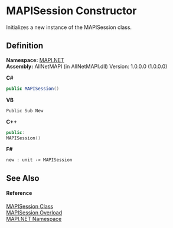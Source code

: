 # MAPISession Constructor


Initializes a new instance of the MAPISession class.



## Definition
**Namespace:** <a href="5bef4637-66f8-16d4-e5f4-4d0da57a1538.md">MAPI.NET</a>  
**Assembly:** AllNetMAPI (in AllNetMAPI.dll) Version: 1.0.0.0 (1.0.0.0)

**C#**
``` C#
public MAPISession()
```
**VB**
``` VB
Public Sub New
```
**C++**
``` C++
public:
MAPISession()
```
**F#**
``` F#
new : unit -> MAPISession
```



## See Also


#### Reference
<a href="565716dd-6368-0783-4ced-5771b200faf1.md">MAPISession Class</a>  
<a href="054a625a-a861-3f0a-38bf-86c47662c129.md">MAPISession Overload</a>  
<a href="5bef4637-66f8-16d4-e5f4-4d0da57a1538.md">MAPI.NET Namespace</a>  
